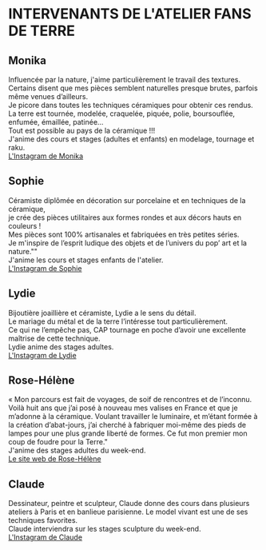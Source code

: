 # INTERVENANTS DE L'ATELIER FANS DE TERRE
## Monika  
Influencée par la nature, j'aime particulièrement le travail des textures.  
Certains disent que mes pièces semblent naturelles presque brutes, parfois même venues d’ailleurs.  
Je picore dans toutes les techniques céramiques pour obtenir ces rendus.  
La terre est tournée, modelée, craquelée, piquée, polie, boursouflée, enfumée, émaillée, patinée…  
Tout est possible au pays de la céramique !!!  
J'anime des cours et stages (adultes et enfants) en modelage, tournage et raku.  
[L'Instagram de Monika](https://www.instagram.com/mkceramique/)  

## Sophie  
Céramiste diplômée en décoration sur porcelaine et en techniques de la céramique,  
je crée des pièces utilitaires aux formes rondes et aux décors hauts en couleurs !  
Mes pièces sont 100% artisanales et fabriquées en très petites séries.  
Je m'inspire de l’esprit ludique des objets et de l’univers du pop’ art et la nature.""  
J'anime les cours et stages enfants de l'atelier.  
[L'Instagram de Sophie](https://www.instagram.com/sophie_b_ceramique/)  

## Lydie
Bijoutière joaillière et céramiste, Lydie a le sens du détail.  
Le mariage du métal et de la terre l’intéresse tout particulièrement.  
Ce qui ne l’empêche pas, CAP tournage en poche d’avoir une excellente maîtrise de cette technique.  
Lydie anime des stages adultes.  
[L'Instagram de Lydie](https://www.instagram.com/brume_lydiesmithceramique/)

## Rose-Hélène
« Mon parcours est fait de voyages, de soif de rencontres et de l’inconnu.
Voilà huit ans que j’ai posé à nouveau mes valises en France et que je m’adonne à la céramique. Voulant travailler le luminaire, et m’étant formée à la création d’abat-jours, j’ai cherché à fabriquer moi-même des pieds de lampes pour une plus grande liberté de formes. Ce fut mon premier mon coup de foudre pour la Terre."  
J'anime des stages adultes du week-end.  
[Le site web de Rose-Hélène](https://atelierrosamiK.com)

## Claude
Dessinateur, peintre et sculpteur, Claude donne des cours dans plusieurs ateliers à Paris et en banlieue parisienne. Le model vivant est une de ses techniques favorites.  
Claude interviendra sur les stages sculpture du week-end.  
[L'Instagram de Claude](https://www.instagram.com/clauderhein/)  




